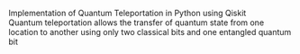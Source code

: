 Implementation of Quantum Teleportation in Python using Qiskit \
Quantum teleportation allows the transfer of quantum state from one location to another using only two classical bits and one entangled quantum bit